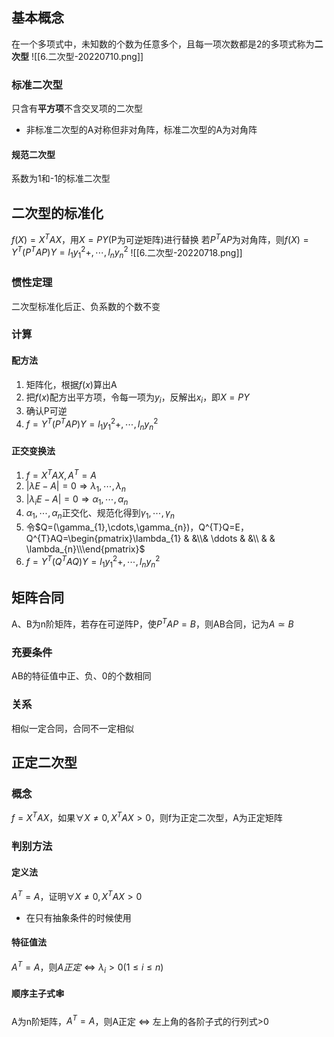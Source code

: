 ## 基本概念
在一个多项式中，未知数的个数为任意多个，且每一项次数都是2的多项式称为**二次型**
![[6.二次型-20220710.png]]
### 标准二次型
只含有**平方项**不含交叉项的二次型
- 非标准二次型的A对称但非对角阵，标准二次型的A为对角阵
#### 规范二次型
系数为1和-1的标准二次型
## 二次型的标准化
$f(X)=X^{T}AX$，用$X=PY$(P为可逆矩阵)进行替换
若$P^{T}AP$为对角阵，则$f(X)=Y^{T}(P^{T}AP)Y=l_{1}y_{1}^{2}+,\cdots,l_{n}y_{n}^{2}$
![[6.二次型-20220718.png]]
### 惯性定理
二次型标准化后正、负系数的个数不变
### 计算
#### 配方法
1. 矩阵化，根据$f(x)$算出A
2. 把$f(x)$配方出平方项，令每一项为$y_{i}$，反解出$x_{i}$，即$X=PY$
3. 确认P可逆
4. $f=Y^{T}(P^{T}AP)Y=l_{1}y_{1}^{2}+,\cdots,l_{n}y_{n}^{2}$
#### 正交变换法
1. $f=X^{T}AX,A^{T}=A$
2. $|\lambda E-A|=0\Rightarrow \lambda_{1},\cdots,\lambda_{n}$
3. $|\lambda_{i} E-A|=0\Rightarrow \alpha_{1},\cdots,\alpha_{n}$
4. $\alpha_{1},\cdots,\alpha_{n}$正交化、规范化得到$\gamma_{1},\cdots,\gamma_{n}$
5. 令$Q=(\gamma_{1},\cdots,\gamma_{n})，Q^{T}Q=E，Q^{T}AQ=\begin{pmatrix}\lambda_{1} & &\\& \ddots & &\\ & & \lambda_{n}\\\end{pmatrix}$
6. $f=Y^{T}(Q^{T}AQ)Y=l_{1}y_{1}^{2}+,\cdots,l_{n}y_{n}^{2}$
## 矩阵合同
A、B为n阶矩阵，若存在可逆阵P，使$P^{T}AP=B$，则AB合同，记为$A\simeq B$
### 充要条件
AB的特征值中正、负、0的个数相同
### 关系
相似一定合同，合同不一定相似
## 正定二次型
### 概念
$f=X^{T}AX$，如果$\forall X\neq 0, X^{T}AX>0$，则f为正定二次型，A为正定矩阵
### 判别方法
#### 定义法
$A^{T}=A$，证明$\forall X\neq 0, X^{T}AX>0$
- 在只有抽象条件的时候使用
#### 特征值法
$A^{T}=A$，则$A正定 \Leftrightarrow \lambda_{i}>0 (1\leq i\leq n)$
#### 顺序主子式🕸️
A为n阶矩阵，$A^{T}=A$，则A正定 $\Leftrightarrow$ 左上角的各阶子式的行列式>0



















